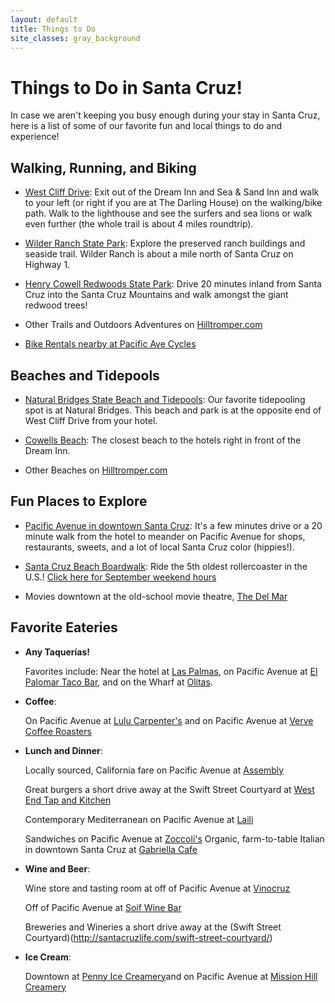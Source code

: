 ```yaml
---
layout: default
title: Things to Do
site_classes: gray_background
---
```


Things to Do in Santa Cruz!
============

In case we aren't keeping you busy enough during your stay in Santa Cruz, here is a list of some of our favorite fun and local things to do and experience!


Walking, Running, and Biking
----------------
- [West Cliff Drive](http://hilltromper.com/article/west-cliff-drive): Exit out of the Dream Inn and Sea & Sand Inn and walk to your left (or right if you are at The Darling House) on the walking/bike path. Walk to the lighthouse and see the surfers and sea lions or walk even further (the whole trail is about 4 miles roundtrip).

- [Wilder Ranch State Park](http://hilltromper.com/article/wilder-ranch): Explore the preserved ranch buildings and seaside trail. Wilder Ranch is about a mile north of Santa Cruz on Highway 1.

- [Henry Cowell Redwoods State Park](http://hilltromper.com/article/henry-cowell): Drive 20 minutes inland from Santa Cruz into the Santa Cruz Mountains and walk amongst the giant redwood trees!

- Other Trails and Outdoors Adventures on [Hilltromper.com](http://hilltromper.com/parks-and-recreation)

- [Bike Rentals nearby at Pacific Ave Cycles](http://www.yelp.com/biz/pacific-ave-cycles-santa-cruz-2)


Beaches and Tidepools
---------------------
- [Natural Bridges State Beach and Tidepools](http://hilltromper.com/article/natural-bridges-state-beach): Our favorite tidepooling spot is at Natural Bridges. This beach and park is at the opposite end of West Cliff Drive from your hotel.
  
- [Cowells Beach](http://hilltromper.com/article/cowells): The closest beach to the hotels right in front of the Dream Inn.

- Other Beaches on [Hilltromper.com](http://hilltromper.com/parks-and-recreation)


Fun Places to Explore
---------------------
- [Pacific Avenue in downtown Santa Cruz](https://www.google.com/maps/dir/Sea+and+Sand+Inn,+201+W+Cliff+Dr,+Santa+Cruz,+CA+95060/Hoffman's+Downtown,+1102+Pacific+Ave,+Santa+Cruz,+CA+95060/@36.9664432,-122.0339618,15z/data=!4m15!4m14!1m5!1m1!1s0x808e6a9a97339a6f:0xa34ec9166670bf53!2m2!1d-122.025447!2d36.960861!1m5!1m1!1s0x808e402794c6a1ab:0xe49b4a53733d74df!2m2!1d-122.025246!2d36.972026!3e0!5i2): It's a few minutes drive or a 20 minute walk from the hotel to meander on Pacific Avenue for shops, restaurants, sweets, and a lot of local Santa Cruz color (hippies!).

- [Santa Cruz Beach Boardwalk](http://beachboardwalk.com/): Ride the 5th oldest rollercoaster in the U.S.! [Click here for September weekend hours](http://beachboardwalk.com/hours/)

- Movies downtown at the old-school movie theatre, [The Del Mar](https://www.google.com/maps/place/Del+Mar+Theatre/@36.972481,-122.025426,17z/data=!3m1!4b1!4m2!3m1!1s0x808e4027c78dbe8b:0x32b0508b1a7d4e44)

Favorite Eateries
-----------------
- **Any Taquerías!**<p></p>Favorites include: Near the hotel at [Las Palmas](https://www.google.com/maps/place/Las+Palmas+Taco+Bar/@36.963941,-122.024871,17z/data=!3m1!4b1!4m2!3m1!1s0x808e6a9b1cdfb307:0x610c95b08f154b), on Pacific Avenue at [El Palomar Taco Bar](https://www.google.com/maps/place/El+Palomar/@36.974022,-122.026006,17z/data=!3m1!4b1!4m2!3m1!1s0x808e40263d4f495b:0xd9620cefb54e12f0), and on the Wharf at [Olitas](https://www.google.com/maps/place/Olitas+Cantina+%26+Grille/@36.958976,-122.018498,17z/data=!3m1!4b1!4m2!3m1!1s0x808e6a9afc81023b:0x9908643c8de3e8f5). 

- **Coffee**:

  On Pacific Avenue at [Lulu Carpenter's](https://www.google.com/maps/place/Lulu's+at+the+Octagon/@36.97506,-122.025636,17z/data=!3m1!4b1!4m2!3m1!1s0x808e40267330cef1:0x986cc54f561e3525) and on Pacific Avenue at [Verve Coffee Roasters](https://www.google.com/maps/search/verve+coffee/@36.97506,-122.025636,15z/data=!3m1!4b1)
  
- **Lunch and Dinner**:<p></p>
  
  Locally sourced, California fare on Pacific Avenue at [Assembly](https://www.google.com/maps/place/Assembly/@36.972032,-122.025434,17z/data=!3m1!4b1!4m2!3m1!1s0x808e4027bfeed965:0x86446284b7efdc2b)<p></p>
  Great burgers a short drive away at the Swift Street Courtyard at [West End Tap and Kitchen](https://www.google.com/maps/place/West+End+Tap+and+Kitchen/@36.959201,-122.047307,19z/data=!3m1!4b1!4m2!3m1!1s0x808e6a7a2db5bdc9:0xa372cd3c71367db5)<p></p>
  Contemporary Mediterranean on Pacific Avenue at [Laili](https://www.google.com/maps/place/Laili+Restaurant/@36.975329,-122.026188,17z/data=!3m1!4b1!4m2!3m1!1s0x808e40260f331825:0x22723cf9d60f127b)<p></p>
  Sandwiches on Pacific Avenue at [Zoccoli's](https://www.google.com/maps/preview?ie=UTF-8&fb=1&gl=us&sll=36.976078,-122.026449&sspn=0.0263308,0.0439463&cid=14231456313119076022&q=Zoccoli%27s+Delicatessen&ei=1q0DVNfgCIrzgwSpn4Fg&sqi=2&ved=0CIIBEPwSMAs)
  Organic, farm-to-table Italian in downtown Santa Cruz at [Gabriella Cafe](https://www.google.com/maps/place/Gabriella+Cafe/@36.974705,-122.027457,17z/data=!3m1!4b1!4m2!3m1!1s0x808e4028ade98ebf:0xb10021e151f2747b)

- **Wine and Beer**:<p></p>
  
  Wine store and tasting room at off of Pacific Avenue at [Vinocruz](https://www.google.com/maps/place/Vinocruz/@36.974778,-122.025562,17z/data=!3m1!4b1!4m2!3m1!1s0x808e4026133fc1d7:0x16c6e0b0785c4147)<p></p>
  Off of Pacific Avenue at [Soif Wine Bar](https://www.google.com/maps/place/Soif+Restaurant+Wine+Bar+%26+Merchants/@36.97331,-122.026413,17z/data=!3m1!4b1!4m2!3m1!1s0x808e40262e165a15:0x57f88ef6cde775ff)<p></p>
  Breweries and Wineries a short drive away at the (Swift Street Courtyard)(http://santacruzlife.com/swift-street-courtyard/)

- **Ice Cream**:

  Downtown at [Penny Ice Creamery](https://www.google.com/maps/place/The+Penny+Ice+Creamery/@36.975329,-122.026188,17z/data=!4m2!3m1!1s0x808e4028b288686d:0x148bb4e5b52e6d01)and on Pacific Avenue at [Mission Hill Creamery](https://www.google.com/maps/place/The+Penny+Ice+Creamery/@36.975329,-122.026188,17z/data=!4m2!3m1!1s0x808e4028b288686d:0x148bb4e5b52e6d01)
